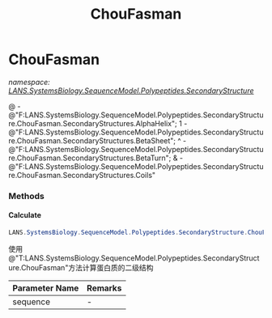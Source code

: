 ﻿---
title: ChouFasman
---

# ChouFasman
_namespace: [LANS.SystemsBiology.SequenceModel.Polypeptides.SecondaryStructure](N-LANS.SystemsBiology.SequenceModel.Polypeptides.SecondaryStructure.html)_

@ - @"F:LANS.SystemsBiology.SequenceModel.Polypeptides.SecondaryStructure.ChouFasman.SecondaryStructures.AlphaHelix";
 1 - @"F:LANS.SystemsBiology.SequenceModel.Polypeptides.SecondaryStructure.ChouFasman.SecondaryStructures.BetaSheet";
 ^ - @"F:LANS.SystemsBiology.SequenceModel.Polypeptides.SecondaryStructure.ChouFasman.SecondaryStructures.BetaTurn";
 & - @"F:LANS.SystemsBiology.SequenceModel.Polypeptides.SecondaryStructure.ChouFasman.SecondaryStructures.Coils"



### Methods

#### Calculate
```csharp
LANS.SystemsBiology.SequenceModel.Polypeptides.SecondaryStructure.ChouFasman.Calculate(LANS.SystemsBiology.SequenceModel.I_PolymerSequenceModel)
```
使用@"T:LANS.SystemsBiology.SequenceModel.Polypeptides.SecondaryStructure.ChouFasman"方法计算蛋白质的二级结构

|Parameter Name|Remarks|
|--------------|-------|
|sequence|-|




